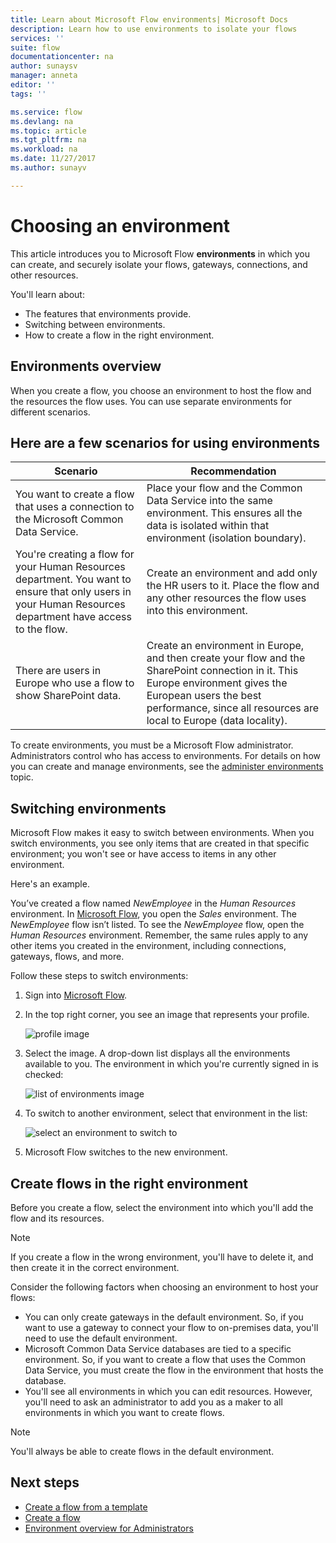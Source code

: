 ```yaml
---
title: Learn about Microsoft Flow environments| Microsoft Docs
description: Learn how to use environments to isolate your flows
services: ''
suite: flow
documentationcenter: na
author: sunaysv
manager: anneta
editor: ''
tags: ''

ms.service: flow
ms.devlang: na
ms.topic: article
ms.tgt_pltfrm: na
ms.workload: na
ms.date: 11/27/2017
ms.author: sunayv

---
```

# Choosing an environment

This article introduces you to Microsoft Flow **environments** in which you can create, and securely isolate your flows, gateways, connections, and other resources.

You'll learn about:

* The features that environments provide.
* Switching between environments.
* How to create a flow in the right environment.

## Environments overview

When you create a flow, you choose an environment to host the flow and the resources the flow uses. You can use separate environments for different scenarios.

## Here are a few scenarios for using environments

Scenario|Recommendation
-----|-----
You want to create a flow that uses a connection to the Microsoft Common Data Service.|Place your flow and the Common Data Service into the same environment. This ensures all the data is isolated within that environment (isolation boundary).
You're creating a flow for your Human Resources department. You want to ensure that only users in your Human Resources department have access to the flow.|Create an environment and add only the HR users to it. Place the flow and any other resources the flow uses into this environment.
There are users in Europe who use a flow to show SharePoint data.|Create an environment in Europe, and then create your flow and the SharePoint connection in it. This Europe environment gives the European users the best performance, since all resources are local to Europe (data locality).

To create environments, you must be a Microsoft Flow administrator. Administrators control who has access to environments. For details on how you can create and manage environments, see the [administer environments](environments-overview-admin.md) topic.

## Switching environments

Microsoft Flow makes it easy to switch between environments. When you switch environments, you see only items that are created in that specific environment; you won't see or have access to items in any other environment.

Here's an example.

You’ve created a flow named *NewEmployee* in the *Human Resources* environment. In [Microsoft Flow](https://flow.microsoft.com), you open the *Sales* environment. The *NewEmployee* flow isn’t listed. To see the *NewEmployee* flow, open the *Human Resources* environment. Remember, the same rules apply to any other items you created in the environment, including connections, gateways, flows, and more.

Follow these steps to switch environments:

1. Sign into [Microsoft Flow](https://flow.microsoft.com).
1. In the top right corner, you see an image that represents your profile.

   ![profile image](./media/environments-overview-maker/default-environment.png)

1. Select the image. A drop-down list displays all the environments available to you. The environment in which you're currently signed in is checked:

   ![list of environments image](./media/environments-overview-maker/all-environments.png)
1. To switch to another environment, select that environment in the list:

   ![select an environment to switch to](./media/environments-overview-maker/select-europe.png)
1. Microsoft Flow switches to the new environment.

## Create flows in the right environment

Before you create a flow, select the environment into which you'll add the flow and its resources.

> [!NOTE]
> If you create a flow in the wrong environment, you'll have to delete it, and then create it in the correct environment.

Consider the following factors when choosing an environment to host your flows:

* You can only create gateways in the default environment. So, if you want to use a gateway to connect your flow to on-premises data, you'll need to use the default environment.
* Microsoft Common Data Service databases are tied to a specific environment. So, if you want to create a flow that uses the Common Data Service, you must create the flow in the environment that hosts the database.
* You'll see all environments in which you can edit resources. However, you'll need to ask an administrator to add you as a maker to all environments in which you want to create flows.

> [!NOTE]
> You'll always be able to create flows in the default environment.

## Next steps

* [Create a flow from a template](get-started-logic-template.md)
* [Create a flow](get-started-logic-flow.md)
* [Environment overview for Administrators](environments-overview-admin.md)